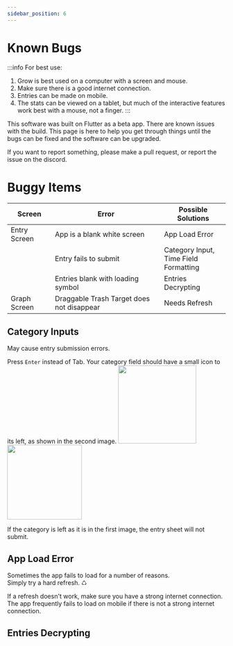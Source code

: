 ```yaml
---
sidebar_position: 6
---
```


# Known Bugs


:::info For best use:
1. Grow is best used on a computer with a screen and mouse.
2. Make sure there is a good internet connection.
3. Entries can be made on mobile.
4. The stats can be viewed on a tablet, but much of the interactive features work best with a mouse, not a finger.
:::



This software was built on Flutter as a beta app. There are known issues with the build.
This page is here to help you get through things until the bugs can be fixed and the software can be upgraded.

If you want to report something, please make a pull request, or report the issue on the discord.


# Buggy Items

| Screen        | Error                        | Possible Solutions                            |
| ------------- | -----------                  | -----------                                   |
| Entry Screen  | App is a blank white screen  | App Load Error                                |
|               | Entry fails to submit        | Category Input,<br /> Time Field Formatting   |
|               | Entries blank with loading symbol  | Entries Decrypting                      |
| Graph Screen  | Draggable Trash Target does not disappear | Needs Refresh                    |




## Category Inputs

May cause entry submission errors.

Press `Enter` instead of Tab. Your category field should have a small icon to its left, as shown in the second image.
<img src="/grow-docs/img/entry_screen/error_category_entry.png" width="180"/>
<img src="/grow-docs/img/entry_screen/correct_category_entry.png" width="172"/>

If the category is left as it is in the first image, the entry sheet will not submit.


## App Load Error

Sometimes the app fails to load for a number of reasons.  
Simply try a hard refresh. ♺

If a refresh doesn't work, make sure you have a strong internet connection. The app frequently fails to load on mobile if there is not a strong internet connection.


## Entries Decrypting